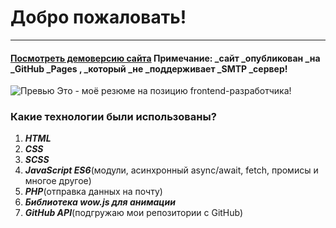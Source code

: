 # Добро пожаловать!
---
####  [Посмотреть демоверсию сайта](http://webdesign.ru.net) **Примечание**: _сайт _опубликован _на _GitHub _Pages , _который _не _поддерживает _SMTP _сервер!
![Превью](https://sun9-54.userapi.com/a8HZMrwsZGjF8rTcLLrXER-Xou7rRg8RkhXJVw/ggAUO0nqhWQ.jpg)
Это - моё резюме на позицию frontend-разработчика!
###  Какие технологии были использованы?
1. ***HTML***
2. ***CSS***
3. ***SCSS***
4. ***JavaScript ES6***(модули, асинхронный async/await, fetch, промисы и многое другое)
5. ***PHP***(отправка данных на почту)
6. ***Библиотека wow.js для анимации***
7. ***GitHub API***(подгружаю мои репозитории с GitHub)




